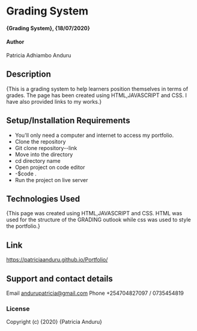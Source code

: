 # Grading System
#### {Grading System}, {18/07/2020}
#### Author 
Patricia Adhiambo Anduru
## Description
{This is a grading system to help learners position themselves in terms of grades. The page has been created using HTML,JAVASCRIPT and CSS. I have also provided links to my works.}
## Setup/Installation Requirements
* You'll only need a computer and internet to access my portfolio.
* Clone the repository
* Git clone repository--link
* Move into the directory
* cd directory name
* Open project on code editor
 * -$code .
* Run the project on live server
## Technologies Used
{This page was created using HTML,JAVASCRIPT and CSS. HTML was used for the structure of the GRADING outlook while css was used to style the portfolio.}
## Link
 https://patriciaanduru.github.io/Portfolio/
## Support and contact details
Email andurupatricia@gmail.com 
Phone +254704827097 /  0735454819
### License
Copyright (c) {2020} {Patricia Anduru}
